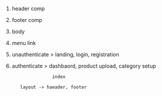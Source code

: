 1. header comp
2. footer comp
3. body
3. menu link
4. unauthenticate > landing, login, registration
5. authenticate > dashbaord, product upload, category setup


                      index
                      
          layout -> haeader, footer



